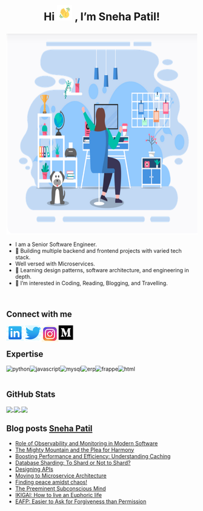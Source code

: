 # <p align="center"> Hi <img src="wave.gif" width="40" height="40" /> , I’m Sneha Patil! </p>

<p align="center"> <img src="working.png" width="794" height="529" /> </p>

- I am a Senior Software Engineer.
- 🔭 Building multiple backend and frontend projects with varied tech stack.
- Well versed with Microservices.
- 🌱 Learning design patterns, software architecture, and engineering in depth.
- 👀 I’m interested in Coding, Reading, Blogging, and Travelling.
<br>

## Connect with me

[<img align="left" alt="linked-in" src="linkedin.png" />](https://www.linkedin.com/in/sneha-patil1)

[<img align="left" alt="twitter" src="twitter.png" />](https://twitter.com/Sneha_Patil1)

[<img align="left" alt="instagram" src="instagram.png" />](https://instagram.com/snehapatil1)

[<img align="left" alt="medium" src="medium.png" width="38" height="38" />](https://medium.com/@snehapatil1)
  
<br>
<br>

## Expertise

<img align="left" alt="python" src="https://img.shields.io/badge/python%20-%2320232a.svg?&style=for-the-badge&logo=python&logoColor=%2361DAFB" />
<img align="left" alt="javascript" src="https://img.shields.io/badge/javascript%20-%2343853D.svg?&style=for-the-badge&logo=javascript&logoColor=white" />
<img align="left" alt="mysql" src="https://img.shields.io/badge/mysql%20-%23232F3E?logo=mysql&logoColor=white&style=for-the-badge" />
<img align="left" alt="erp" src="https://img.shields.io/badge/erp-%23316192.svg?&style=for-the-badge&logo=erp&logoColor=white" />
<img align="left" alt="frappe" src="https://img.shields.io/badge/frappe-3DDC84?logo=frappe&logoColor=white&style=for-the-badge" />
<img align="left" alt="html" src="https://img.shields.io/badge/html%20-%236DB33F.svg?&style=for-the-badge&logo=html&logoColor=white" />
<br>
<br>

## GitHub Stats

<a href="https://github.com/snehapatil1/github-readme-stats">
  <img align="center" src="https://github-readme-stats.vercel.app/api?username=snehapatil1&theme=one_dark_pro" />
</a>
<a href="https://github.com/snehapatil1/convoychat">
  <img align="center" src="https://github-readme-stats.vercel.app/api/top-langs/?username=snehapatil1&layout=compact&theme=one_dark_pro" />
</a>

<a href="https://leetcard.jacoblin.cool/snehapatil1?ext=heatmap">
  <img align="center" src="https://leetcard.jacoblin.cool/snehapatil1?ext=heatmap" />
</a>


## Blog posts [Sneha Patil](https://medium.com/@snehapatil1)
<!-- BLOG-POST-LIST:START -->
- [Role of Observability and Monitoring in Modern Software](https://medium.com/@snehapatil1/role-of-observability-and-monitoring-in-modern-software-6aa5d1b718b5?source=rss-79ed0bf0a439------2)
- [The Mighty Mountain and the Plea for Harmony](https://medium.com/@snehapatil1/the-mighty-mountain-and-the-plea-for-harmony-35e5a6442e02?source=rss-79ed0bf0a439------2)
- [Boosting Performance and Efficiency: Understanding Caching](https://medium.com/@snehapatil1/boosting-performance-and-efficiency-understanding-caching-522a8d1f0e8e?source=rss-79ed0bf0a439------2)
- [Database Sharding: To Shard or Not to Shard?](https://medium.com/@snehapatil1/database-sharding-to-shard-or-not-to-shard-936aaa01a110?source=rss-79ed0bf0a439------2)
- [Designing APIs](https://medium.com/@snehapatil1/designing-apis-cda3ff19129f?source=rss-79ed0bf0a439------2)
- [Moving to Microservice Architecture](https://medium.com/@snehapatil1/moving-to-microservice-architecture-e159fb1502dc?source=rss-79ed0bf0a439------2)
- [Finding peace amidst chaos!](https://medium.com/@snehapatil1/finding-peace-amidst-chaos-f067e997e276?source=rss-79ed0bf0a439------2)
- [The Preeminent Subconscious Mind](https://medium.com/@snehapatil1/the-preeminent-subconscious-mind-9326d89dc98c)
- [IKIGAI: How to live an Euphoric life](https://medium.com/@snehapatil1/ikigai-how-to-live-an-euphoric-life-a3ba2de24d34)
- [EAFP: Easier to Ask for Forgiveness than Permission](https://engg.elastic.run/eafp-easier-to-ask-for-forgiveness-than-permission-2db105804490)
<!-- BLOG-POST-LIST:END -->
